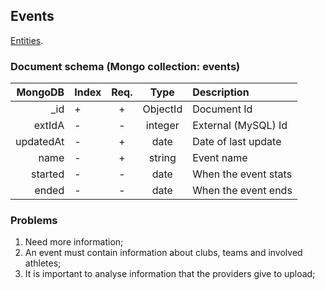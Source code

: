 ## Events

[Entities](../README.md).

### Document schema (Mongo collection: events)

|   MongoDB | Index | Req. |   Type   | Description          |
| --------: | :---- | :--: | :------: | :------------------- |
|      \_id | +     |  +   | ObjectId | Document Id          |
|    extIdA | -     |  -   | integer  | External (MySQL) Id  |
| updatedAt | -     |  +   |   date   | Date of last update  |
|      name | -     |  +   |  string  | Event name           |
|   started | -     |  -   |   date   | When the event stats |
|     ended | -     |  -   |   date   | When the event ends  |

### Problems

1. Need more information;
2. An event must contain information about clubs, teams and involved athletes;
3. It is important to analyse information that the providers give to upload;
